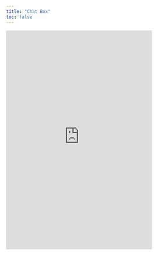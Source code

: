 ```yaml
---
title: "Chat Box"
toc: false
---
```


<iframe src="https://www5.cbox.ws/box/?boxid=957506&boxtag=QUG5u9" width="400" height="600" allowtransparency="yes" allow="autoplay" frameborder="0" marginheight="0" marginwidth="0" scrolling="auto"></iframe>		
